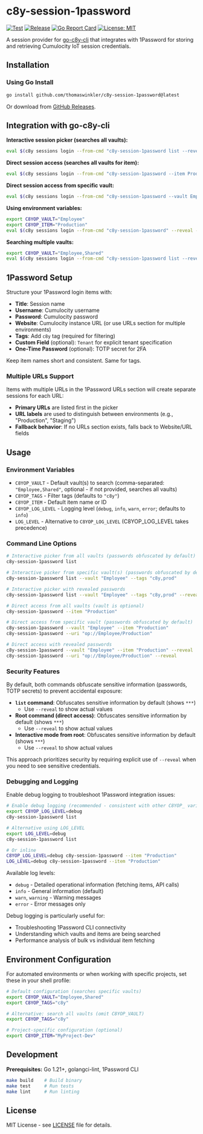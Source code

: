 # c8y-session-1password

[![Test](https://github.com/thomaswinkler/c8y-session-1password/actions/workflows/test.yml/badge.svg)](https://github.com/thomaswinkler/c8y-session-1password/actions/workflows/test.yml)
[![Release](https://github.com/thomaswinkler/c8y-session-1password/actions/workflows/release.yml/badge.svg)](https://github.com/thomaswinkler/c8y-session-1password/actions/workflows/release.yml)
[![Go Report Card](https://goreportcard.com/badge/github.com/thomaswinkler/c8y-session-1password)](https://goreportcard.com/report/github.com/thomaswinkler/c8y-session-1password)
[![License: MIT](https://img.shields.io/badge/License-MIT-yellow.svg)](https://opensource.org/licenses/MIT)

A session provider for [go-c8y-cli](https://github.com/reubenmiller/go-c8y-cli) that integrates with 1Password for storing and retrieving Cumulocity IoT session credentials.

## Installation

### Using Go Install

```bash
go install github.com/thomaswinkler/c8y-session-1password@latest
```

Or download from [GitHub Releases](https://github.com/thomaswinkler/c8y-session-1password/releases).

## Integration with go-c8y-cli

**Interactive session picker (searches all vaults):**
```bash
eval $(c8y sessions login --from-cmd "c8y-session-1password list --reveal" --shell auto)
```

**Direct session access (searches all vaults for item):**
```bash
eval $(c8y sessions login --from-cmd "c8y-session-1password --item Production --reveal" --shell auto)
```

**Direct session access from specific vault:**
```bash
eval $(c8y sessions login --from-cmd "c8y-session-1password --vault Employee --item Production --reveal" --shell auto)
```

**Using environment variables:**
```bash
export C8YOP_VAULT="Employee"
export C8YOP_ITEM="Production"
eval $(c8y sessions login --from-cmd "c8y-session-1password" --reveal --shell auto)
```

**Searching multiple vaults:**
```bash
export C8YOP_VAULT="Employee,Shared"
eval $(c8y sessions login --from-cmd "c8y-session-1password list --reveal" --shell auto)
```

## 1Password Setup

Structure your 1Password login items with:
- **Title**: Session name
- **Username**: Cumulocity username  
- **Password**: Cumulocity password
- **Website**: Cumulocity instance URL (or use URLs section for multiple environments)
- **Tags**: Add `c8y` tag (required for filtering)
- **Custom Field** (optional): `Tenant` for explicit tenant specification
- **One-Time Password** (optional): TOTP secret for 2FA

Keep item names short and consistent. Same for tags.

### Multiple URLs Support

Items with multiple URLs in the 1Password URLs section will create separate sessions for each URL:
- **Primary URLs** are listed first in the picker
- **URL labels** are used to distinguish between environments (e.g., "Production", "Staging")
- **Fallback behavior**: If no URLs section exists, falls back to Website/URL fields

## Usage

### Environment Variables
- `C8YOP_VAULT` - Default vault(s) to search (comma-separated: `"Employee,Shared"`, optional - if not provided, searches all vaults)
- `C8YOP_TAGS` - Filter tags (defaults to `"c8y"`)
- `C8YOP_ITEM` - Default item name or ID
- `C8YOP_LOG_LEVEL` - Logging level (`debug`, `info`, `warn`, `error`; defaults to `info`)
- `LOG_LEVEL` - Alternative to `C8YOP_LOG_LEVEL` (C8YOP_LOG_LEVEL takes precedence)

### Command Line Options
```bash
# Interactive picker from all vaults (passwords obfuscated by default)
c8y-session-1password list

# Interactive picker from specific vault(s) (passwords obfuscated by default)
c8y-session-1password list --vault "Employee" --tags "c8y,prod"

# Interactive picker with revealed passwords
c8y-session-1password list --vault "Employee" --tags "c8y,prod" --reveal

# Direct access from all vaults (vault is optional)
c8y-session-1password --item "Production"

# Direct access from specific vault (passwords obfuscated by default)
c8y-session-1password --vault "Employee" --item "Production"
c8y-session-1password --uri "op://Employee/Production"

# Direct access with revealed passwords
c8y-session-1password --vault "Employee" --item "Production" --reveal
c8y-session-1password --uri "op://Employee/Production" --reveal
```

### Security Features

By default, both commands obfuscate sensitive information (passwords, TOTP secrets) to prevent accidental exposure:

- **`list` command**: Obfuscates sensitive information by default (shows `***`)
  - Use `--reveal` to show actual values
- **Root command (direct access)**: Obfuscates sensitive information by default (shows `***`)
  - Use `--reveal` to show actual values
- **Interactive mode from root**: Obfuscates sensitive information by default (shows `***`)
  - Use `--reveal` to show actual values

This approach prioritizes security by requiring explicit use of `--reveal` when you need to see sensitive credentials.

### Debugging and Logging

Enable debug logging to troubleshoot 1Password integration issues:

```bash
# Enable debug logging (recommended - consistent with other C8YOP_ variables)
export C8YOP_LOG_LEVEL=debug
c8y-session-1password list

# Alternative using LOG_LEVEL
export LOG_LEVEL=debug
c8y-session-1password list

# Or inline
C8YOP_LOG_LEVEL=debug c8y-session-1password --item "Production"
LOG_LEVEL=debug c8y-session-1password --item "Production"
```

Available log levels:
- `debug` - Detailed operational information (fetching items, API calls)
- `info` - General information (default)
- `warn`, `warning` - Warning messages
- `error` - Error messages only

Debug logging is particularly useful for:
- Troubleshooting 1Password CLI connectivity
- Understanding which vaults and items are being searched
- Performance analysis of bulk vs individual item fetching

## Environment Configuration

For automated environments or when working with specific projects, set these in your shell profile:

```bash
# Default configuration (searches specific vaults)
export C8YOP_VAULT="Employee,Shared"
export C8YOP_TAGS="c8y"

# Alternative: search all vaults (omit C8YOP_VAULT)
export C8YOP_TAGS="c8y"

# Project-specific configuration (optional)
export C8YOP_ITEM="MyProject-Dev"
```

## Development

**Prerequisites:** Go 1.21+, golangci-lint, 1Password CLI

```bash
make build    # Build binary
make test     # Run tests  
make lint     # Run linting
```

## License

MIT License - see [LICENSE](LICENSE) file for details.
